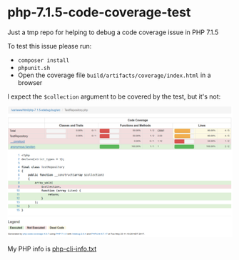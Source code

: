 # php-7.1.5-code-coverage-test
Just a tmp repo for helping to debug a code coverage issue in PHP 7.1.5

To test this issue please run:
- `composer install` 
- `phpunit.sh` 
- Open the coverage file `build/artifacts/coverage/index.html` in a browser

I expect the `$collection` argument to be covered by the test, but it's not:

![](no-coverage-for-function-argument.png)

My PHP info is [php-cli-info.txt](php-cli-info.txt)
